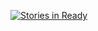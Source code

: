 [![Stories in Ready](https://badge.waffle.io/difi/move-integrasjonspunkt.png?label=ready&title=Ready)](https://waffle.io/difi/move-integrasjonspunkt)
